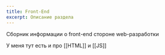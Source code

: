 ```yaml
---
title: Front-End
excerpt: Описание раздела
---
```

Сборник информации о front-end стороне web-разработки

У меня тут есть и про [[HTML]] и [[JS]]